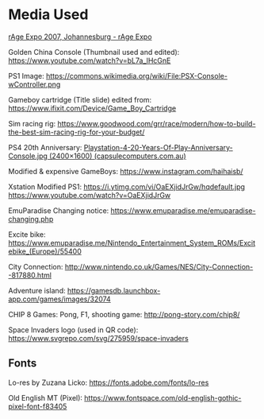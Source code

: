 # Media Used


[rAge Expo 2007, Johannesburg - rAge Expo](https://www.rageexpo.co.za/photo-gallery/rage-expo-2007-johannesburg/?portfolioCats=37%2C38%2C39%2C40%2C41%2C42%2C43%2C44#)

Golden China Console (Thumbnail used and edited): https://www.youtube.com/watch?v=bL7a_lHcGnE

PS1 Image: https://commons.wikimedia.org/wiki/File:PSX-Console-wController.png

Gameboy cartridge (Title slide) edited from: https://www.ifixit.com/Device/Game_Boy_Cartridge

Sim racing rig: https://www.goodwood.com/grr/race/modern/how-to-build-the-best-sim-racing-rig-for-your-budget/

PS4 20th Anniversary: [Playstation-4-20-Years-Of-Play-Anniversary-Console.jpg (2400×1600) (capsulecomputers.com.au)](https://www.capsulecomputers.com.au/wp-content/uploads/2014/12/Playstation-4-20-Years-Of-Play-Anniversary-Console.jpg)

Modified & expensive GameBoys: https://www.instagram.com/haihaisb/

Xstation Modified PS1: https://i.ytimg.com/vi/OaEXjidJrGw/hqdefault.jpg
https://www.youtube.com/watch?v=OaEXjidJrGw

EmuParadise Changing notice:
https://www.emuparadise.me/emuparadise-changing.php

Excite bike: 
https://www.emuparadise.me/Nintendo_Entertainment_System_ROMs/Excitebike_(Europe)/55400

City Connection:
http://www.nintendo.co.uk/Games/NES/City-Connection--817880.html

Adventure island:
https://gamesdb.launchbox-app.com/games/images/32074

CHIP 8 Games:
Pong, F1, shooting game: http://pong-story.com/chip8/

Space Invaders logo (used in QR code):
https://www.svgrepo.com/svg/275959/space-invaders

## Fonts

Lo-res by Zuzana Licko: https://fonts.adobe.com/fonts/lo-res

Old English MT (Pixel): https://www.fontspace.com/old-english-gothic-pixel-font-f83405
